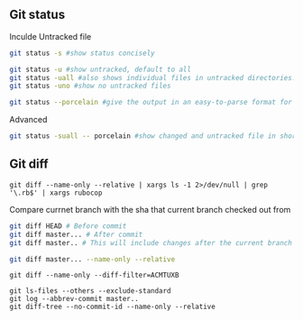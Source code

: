 ## Git status
Inculde Untracked file
```bash
git status -s #show status concisely
```

```bash
git status -u #show untracked, default to all
git status -uall #also shows individual files in untracked directories.
git status -uno #show no untracked files
```

```bash
git status --porcelain #give the output in an easy-to-parse format for scripts.
```

Advanced
```bash
git status -suall -- porcelain #show changed and untracked file in short and easy to parse mode
```

## Git diff
```
git diff --name-only --relative | xargs ls -1 2>/dev/null | grep '\.rb$' | xargs rubocop
```

Compare currnet branch with the sha that current branch checked out from

```bash
git diff HEAD # Before commit
git diff master... # After commit
git diff master.. # This will include changes after the current branch diverge

git diff master... --name-only --relative
```

```
git diff --name-only --diff-filter=ACMTUXB
```


```
git ls-files --others --exclude-standard
git log --abbrev-commit master..
git diff-tree --no-commit-id --name-only --relative
```